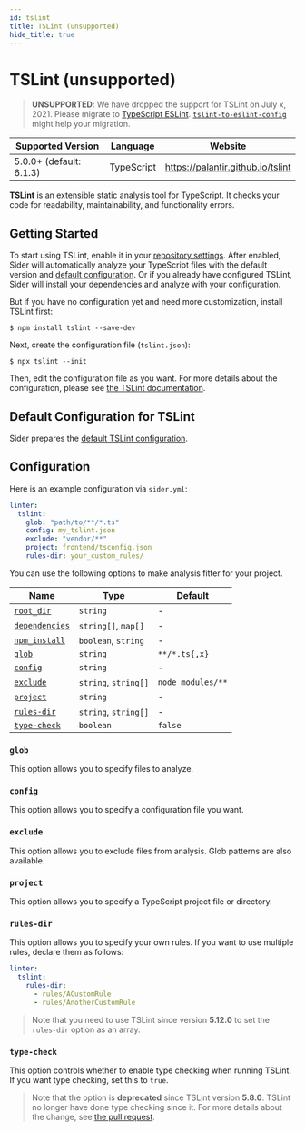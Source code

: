 ```yaml
---
id: tslint
title: TSLint (unsupported)
hide_title: true
---
```


# TSLint (unsupported)

> **UNSUPPORTED**: We have dropped the support for TSLint on July x, 2021. Please migrate to [TypeScript ESLint](https://github.com/typescript-eslint/typescript-eslint).
> [`tslint-to-eslint-config`](https://www.npmjs.com/package/tslint-to-eslint-config) might help your migration.

| Supported Version       | Language   | Website                           |
| ----------------------- | ---------- | --------------------------------- |
| 5.0.0+ (default: 6.1.3) | TypeScript | https://palantir.github.io/tslint |

**TSLint** is an extensible static analysis tool for TypeScript.
It checks your code for readability, maintainability, and functionality errors.

## Getting Started

To start using TSLint, enable it in your [repository settings](../../getting-started/repository-settings.md).
After enabled, Sider will automatically analyze your TypeScript files with the default version and [default configuration](#default-configuration-for-tslint). Or if you already have configured TSLint, Sider will install your dependencies and analyze with your configuration.

But if you have no configuration yet and need more customization, install TSLint first:

```console
$ npm install tslint --save-dev
```

Next, create the configuration file (`tslint.json`):

```console
$ npx tslint --init
```

Then, edit the configuration file as you want. For more details about the configuration, please see [the TSLint documentation](https://palantir.github.io/tslint/usage/configuration).

## Default Configuration for TSLint

Sider prepares the [default TSLint configuration](https://github.com/sider/runners/blob/HEAD/images/tslint/default_tslint.json).

## Configuration

Here is an example configuration via `sider.yml`:

```yaml
linter:
  tslint:
    glob: "path/to/**/*.ts"
    config: my_tslint.json
    exclude: "vendor/**"
    project: frontend/tsconfig.json
    rules-dir: your_custom_rules/
```

You can use the following options to make analysis fitter for your project.

| Name                                                                                          | Type                 | Default           |
| --------------------------------------------------------------------------------------------- | -------------------- | ----------------- |
| [`root_dir`](../../getting-started/custom-configuration.md#linteranalyzer_idroot_dir)         | `string`             | -                 |
| [`dependencies`](../../getting-started/custom-configuration.md#linteranalyzer_iddependencies) | `string[]`, `map[]`  | -                 |
| [`npm_install`](../../getting-started/custom-configuration.md#linteranalyzer_idnpm_install)   | `boolean`, `string`  | -                 |
| [`glob`](#glob)                                                                               | `string`             | `**/*.ts{,x}`     |
| [`config`](#config)                                                                           | `string`             | -                 |
| [`exclude`](#exclude)                                                                         | `string`, `string[]` | `node_modules/**` |
| [`project`](#project)                                                                         | `string`             | -                 |
| [`rules-dir`](#rules-dir)                                                                     | `string`, `string[]` | -                 |
| [`type-check`](#type-check)                                                                   | `boolean`            | `false`           |

### `glob`

This option allows you to specify files to analyze.

### `config`

This option allows you to specify a configuration file you want.

### `exclude`

This option allows you to exclude files from analysis. Glob patterns are also available.

### `project`

This option allows you to specify a TypeScript project file or directory.

### `rules-dir`

This option allows you to specify your own rules. If you want to use multiple rules, declare them as follows:

```yaml
linter:
  tslint:
    rules-dir:
      - rules/ACustomRule
      - rules/AnotherCustomRule
```

> Note that you need to use TSLint since version **5.12.0** to set the `rules-dir` option as an array.

### `type-check`

This option controls whether to enable type checking when running TSLint. If you want type checking, set this to `true`.

> Note that the option is **deprecated** since TSLint version **5.8.0**. TSLint no longer have done type checking since it. For more details about the change, see [the pull request](https://github.com/palantir/tslint/pull/3322).
